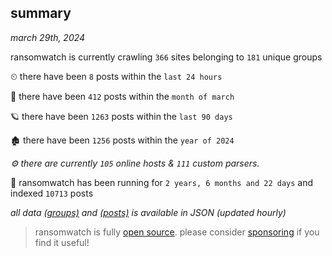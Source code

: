 
## summary
_march 29th, 2024_

ransomwatch is currently crawling `366` sites belonging to `181` unique groups

⏲ there have been `8` posts within the `last 24 hours`

🦈 there have been `412` posts within the `month of march`

🪐 there have been `1263` posts within the `last 90 days`

🏚 there have been `1256` posts within the `year of 2024`

_⚙️ there are currently `105` online hosts & `111` custom parsers._

🦕 ransomwatch has been running for `2 years, 6 months and 22 days` and indexed `10713` posts

_all data  [(groups)](http://ransomwhat.telemetry.ltd/groups) and [(posts)](http://ransomwhat.telemetry.ltd/posts) is available in JSON (updated hourly)_

> ransomwatch is fully [open source](https://github.com/joshhighet/ransomwatch#ransomwatch--). please consider [sponsoring](https://github.com/sponsors/joshhighet) if you find it useful!
